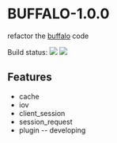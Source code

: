 # BUFFALO-1.0.0

refactor the [buffalo]() code

Build status:
![](https://img.shields.io/scrutinizer/build/g/filp/whoops.svg)
![](https://img.shields.io/github/license/mashape/apistatus.svg)

## Features

* cache
* iov
* client_session
* session_request
* plugin -- developing
